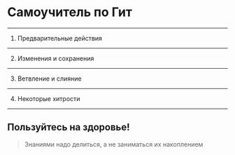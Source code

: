 # Самоучитель по Гит
---
1. Предварительные действия
---
2. Изменения и сохранения
---
3. Ветвление и слияние
---
4. Некоторые хитрости
---

## Пользуйтесь на здоровье!
>Знаниями надо делиться, а не заниматься их накоплением